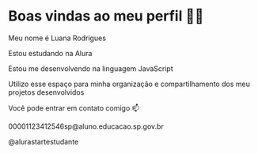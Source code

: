 <h1>Boas vindas ao meu perfil 💙💙</h1>
<p>Meu nome é Luana Rodrigues</p>
<p>Estou estudando na Alura</p>
<p>Estou me desenvolvendo na linguagem JavaScript</p>
<p>Utilizo esse espaço para minha organização e compartilhamento dos meu projetos desenvolvidos</p>
<p>Você pode entrar em contato comigo 📫</p>
<p>00001123412546sp@aluno.educacao.sp.gov.br</p>
<p>@alurastartestudante</p>
